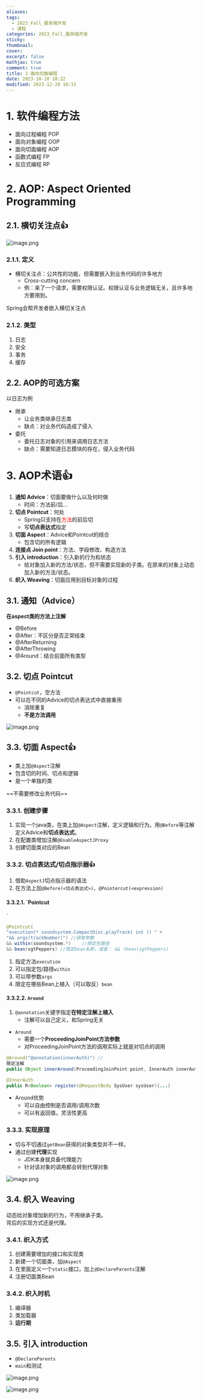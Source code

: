 ```yaml
---
aliases: 
tags:
  - 2023_Fall_服务端开发
  - 课程
categories: 2023_Fall_服务端开发
sticky:
thumbnail:
cover: 
excerpt: false
mathjax: true
comment: true
title: 2-面向切面编程
date: 2023-10-10 18:22
modified: 2023-12-29 10:15
---
```


# 1. 软件编程方法

- 面向过程编程 POP
- 面向对象编程 OOP
- 面向切面编程 AOP
- 函数式编程 FP
- 反应式编程 RP

# 2. AOP: Aspect Oriented Programming

## 2.1. 横切关注点👍

![image.png](https://chillcharlie-img.oss-cn-hangzhou.aliyuncs.com/image%2F2023%2F09%2F21%2F593c95764eb4ced35052b11e904cb58c_20230921200636.png)

### 2.1.1. 定义

- 横切关注点：公共性的功能，但需要嵌入到业务代码的许多地方
	- Cross-cutting concern
	- 例：来了一个请求，需要权限认证。权限认证与业务逻辑无关，且许多地方要用到。

Spring会帮开发者嵌入横切关注点

### 2.1.2. 类型

1. 日志
2. 安全
3. 事务
4. 缓存

## 2.2. AOP的可选方案

以日志为例

- 继承
	- 让业务类继承日志类
	- 缺点：对业务代码造成了侵入
- 委托
	- 委托日志对象的引用来调用日志方法
	- 缺点：需要知道日志模块的存在，侵入业务代码

# 3. AOP术语👍

1. **通知 Advice**：切面要做什么以及何时做
	- 时间：方法前/后...
2. **切点 Pointcut**：何处
	- Spring只支持在<font color="#ff0000">方法</font>的前后切
	- 写**切点表达式**指定
3. **切面 Aspect**：Advice和Pointcut的结合
	- 包含切的所有逻辑
4. **连接点 Join point**：方法、字段修改、构造方法
5. **引入 introduction**：引入新的行为和状态
	- 给对象加入新的方法/状态，但不需要实现新的子类。在原来的对象上动态加入新的方法/状态。
6. **织入 Weaving**：切面应用到目标对象的过程

## 3.1. 通知（Advice）

**在aspect类的方法上注解**

- @Before
- @After：不区分是否正常结束
- @AfterReturning
- @AfterThrowing
- @Around：结合前面所有类型

## 3.2. 切点 Pointcut

- `@Pointcut`，空方法
- 可以在不同的Advice的切点表达式中直接重用
	- 消除重复
	- **不是方法调用**

![image.png](https://chillcharlie-img.oss-cn-hangzhou.aliyuncs.com/image%2F2023%2F09%2F21%2Fe5eb3eb6b02f362f0bdf531c29a71c55_20230921201543.png)

## 3.3. 切面 Aspect👍

- 类上加`@Aspect`注解
- 包含切的时间、切点和逻辑
- 是一个单独的类

==不需要修改业务代码==

### 3.3.1. 创建步骤

1. 实现一个java类，在类上加`@Aspect`注解，定义逻辑和行为。用`@Before`等注解定义Advice和**切点表达式**。
2. 在配置类增加注解`@EnableAspectJProxy`
3. 创建切面类对应的Bean

### 3.3.2. 切点表达式/切点指示器👍

1. 借助`AspectJ`切点指示器的语法
2. 在方法上加`@Before(<切点表达式>)`、`@Pointercut(<expression)`

#### 3.3.2.1. `Pointcut

`

```java
@Pointcut(
"execution(* soundsystem.CompactDisc.playTrack( int )) " + 
"&& args(trackNumber)") //获取参数
&& within(soundsystem.*)	//限定包路径
&& bean(sgtPeppers)	//限定bean名称，或者： && !bean(sgtPeppers)
```

1. 指定方法`execution`
2. 可以指定包/路径`within`
3. 可以带参数`args`
4. 限定在哪些Bean上植入（可以取反）`bean`

#### 3.3.2.2. `Around`

1. `@annotation`关键字指定**在特定注解上植入**
	- 注解可以自己定义，和Spring无关

- `Around`
	- 需要一个**ProceedingJoinPoint方法参数**
	- 对ProceedingJoinPoint方法的调用实际上就是对切点的调用

```java
@Around("@annotation(innerAuth)") //
限定注解
public Object innerAround(ProceedingJoinPoint point, InnerAuth innerAuth) { ... }

@InnerAuth
public R<Boolean> register(@RequestBody SysUser sysUser){...}
```

- Around优势
	- 可以自由控制是否调用/调用次数
	- 可以有返回值，灵活性更高

### 3.3.3. 实现原理

- 切与不切通过`getBean`获得的对象类型并不一样。
- 通过创建**代理**实现
	- JDK本身就具备代理能力
	- 针对该对象的调用都会转到代理对象

![image.png](https://chillcharlie-img.oss-cn-hangzhou.aliyuncs.com/image%2F2023%2F09%2F21%2F0e23d5f342f4383c7a76122ca75ea479_20230921200101.png)

## 3.4. 织入 Weaving

动态给对象增加新的行为，不用继承子类。  
背后的实现方式还是代理。

### 3.4.1. 织入方式

1. 创建需要增加的接口和实现类
2. 新建一个切面类，加`@Aspect`
3. 在里面定义一个`static`接口，加上`@DeclareParents`注解
4. 注册切面类Bean

### 3.4.2. 织入时机

1. 编译器
2. 类加载器
3. **运行期**

## 3.5. 引入 introduction

- `@DeclareParents`
- `main`和测试

![image.png](https://chillcharlie-img.oss-cn-hangzhou.aliyuncs.com/image%2F2023%2F09%2F21%2Ff76b26d26ccfff3dcc22e9fd080b07ea_20230921211603.png)

![image.png](https://chillcharlie-img.oss-cn-hangzhou.aliyuncs.com/image%2F2023%2F09%2F28%2F786a0319e1f1f5d0d8e5422f97265926_20230928185355.png)
